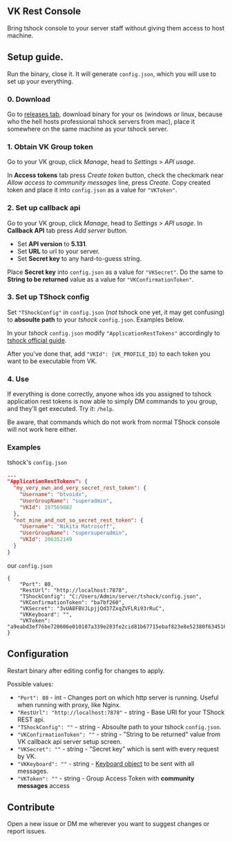 ## VK Rest Console
Bring tshock console to your server staff without giving them access to host machine.

## Setup guide.
Run the binary, close it. It will generate `config.json`, which you will use to set up your everything.

### 0. Download
Go to [releases tab](https://github.com/btvoidx/vk-rest-console/releases), download binary for your os (windows or linux, because who the hell hosts professional tshock servers from mac), place it somewhere on the same machine as your tshock server.

### 1. Obtain VK Group token
Go to your VK group, click *Manage*, head to *Settings* > *API usage*.

In **Access tokens** tab press *Create token* button, check the checkmark near *Allow access to community messages* line, press *Create*. Copy created token and place it into `config.json` as a value for `"VKToken"`.

### 2. Set up callback api
Go to your VK group, click *Manage*, head to *Settings* > *API usage*.
In **Callback API** tab press *Add server* button.
- Set **API version** to **5.131**.
- Set **URL** to url to your server.
- Set **Secret key** to any hard-to-guess string.

Place **Secret key** into `config.json` as a value for `"VKSecret"`. Do the same to **String to be returned** value as a value for `"VKConfirmationToken"`.

### 3. Set up TShock config
Set `"TShockConfig"` in `config.json` (*not* tshock one yet, it may get confusing) to **absoulte path** to your *tshock* `config.json`. Examples below.

In your *tshock* `config.json` modify `"ApplicationRestTokens"` accordingly to [tshock official guide](https://tshock.readme.io/reference/rest-api-endpoints#setting-it-all-up).

After you've done that, add `"VKId": {VK_PROFILE_ID}` to each token you want to be executable from VK.

### 4. Use
If everything is done correctly, anyone whos ids you assigned to tshock application rest tokens is now able to simply DM commands to you group, and they'll get executed. Try it: `/help`.

Be aware, that commands which do not work from normal TShock console will not work here either.

### Examples
tshock's `config.json`
```json
...
"ApplicationRestTokens": {
  "my_very_own_and_very_secret_rest_token": {
    "Username": "btvoidx",
    "UserGroupName": "superadmin",
    "VKId": 187569882
  },
  "not_mine_and_not_so_secret_rest_token": {
    "Username": "Nikita Matrosoff",
    "UserGroupName": "supersuperadmin",
    "VKId": 206352149
  }
}
```

our `config.json`
```
{
	"Port": 80,
	"RestUrl": "http://localhost:7878",
	"TShockConfig": "C:/Users/Admin/server/tshock/config.json",
	"VKConfirmationToken": "ba7bf260",
	"VKSecret": "3vUA8FBVJLpjjQd37ZxqZVFLRi93rRuC",
	"VKKeyboard": "",
	"VKToken": "a9eabd3ef76be720606e010107a339e203fe2cid81b67715ebaf823e8e52380f634516850cf0ab8344bb1"
}
```

## Configuration
Restart binary after editing config for changes to apply.

Possible values:
- `"Port": 80` - int - Changes port on which http server is running. Useful when running with proxy, like Nginx.
- `"RestUrl": "http://localhost:7878"` - string - Base URI for your TShock REST api.
- `"TShockConfig": ""` - string - Absoulte path to your tshock `config.json`.
- `"VKConfirmationToken": ""` - string - "String to be returned" value from VK callback api server setup screen.
- `"VKSecret": ""` - string - "Secret key" which is sent with every request by VK.
- `"VKKeyboard": ""` - string - [Keyboard object](https://vk.com/dev/bots_docs_3) to be sent with all messages.
- `"VKToken": ""` - string - Group Access Token with **community messages** access

## Contribute
Open a new issue or DM me wherever you want to suggest changes or report issues.
